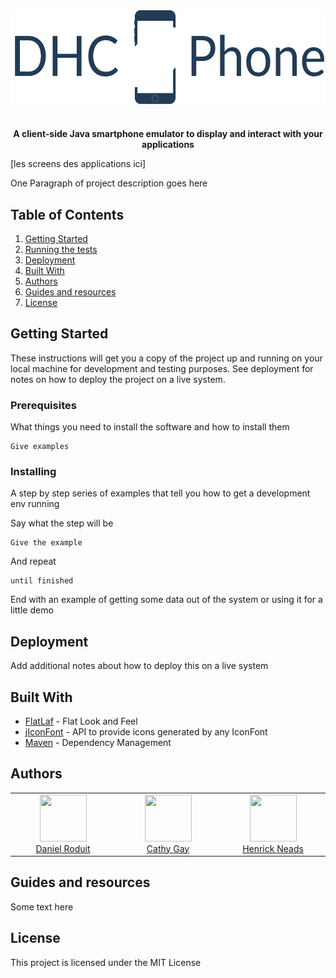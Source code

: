 <div align="center">
            <a href="https://gitlab.com/d-roduit/projet-smartphone-dhc/"><img src="dhc-phone.svg" align="center" height="150" alt="DHC Phone"></a>

#

<p align="center">
    <strong>A client-side Java smartphone emulator to display and interact with your applications</strong>
</p>

</div>


[les screens des applications ici]

<!-- ![](https://github.com/bbc/peaks.js/blob/master/peaks.png?raw=1) -->

One Paragraph of project description goes here

## Table of Contents

1. [Getting Started](#getting-started)
2. [Running the tests](#running-the-tests)
3. [Deployment](#deployment)
4. [Built With](#built-with)
5. [Authors](#authors)
6. [Guides and resources](#guides-and-resources)
7. [License](#license)

## <a name="getting-started"></a>Getting Started

These instructions will get you a copy of the project up and running on your local machine for development and testing purposes. See deployment for notes on how to deploy the project on a live system.

### Prerequisites

What things you need to install the software and how to install them

```
Give examples
```

### Installing

A step by step series of examples that tell you how to get a development env running

Say what the step will be

```
Give the example
```

And repeat

```
until finished
```

End with an example of getting some data out of the system or using it for a little demo


## <a name="deployment"></a>Deployment

Add additional notes about how to deploy this on a live system

## <a name="built-with"></a>Built With

* [FlatLaf](https://www.formdev.com/flatlaf/) - Flat Look and Feel
* [jIconFont](http://jiconfont.github.io/) - API to provide icons generated by any IconFont
* [Maven](https://maven.apache.org/) - Dependency Management

## <a name="authors"></a>Authors

<table>
   <tbody>
      <tr>
         <td align="center" valign="top" width="11%">
            <a href="https://github.com/d-roduit">
            <img src="https://github.com/d-roduit.png?s=75" width="75" height="75"><br />
            Daniel Roduit
            </a>
         </td>
         <td align="center" valign="top" width="11%">
            <a href="https://gitlab.com/g.cathy">
            <img src="https://secure.gravatar.com/avatar/8249f413f33aff71168b6c34d4bffbc3?s=180&d=identicon" width="75" height="75"><br />
            Cathy Gay
            </a>
         </td>
         <td align="center" valign="top" width="11%">
            <a href="https://gitlab.com/Henrick_Neads">
            <img src="https://secure.gravatar.com/avatar/e4ee014d6287b3d015de146e2db3b461?s=180&d=identicon" width="75" height="75"><br />
            Henrick Neads
            </a>
         </td>
      </tr>
   </tbody>
</table>

## <a name="guides-and-resources"></a>Guides and resources

Some text here

## <a name="license"></a>License

This project is licensed under the MIT License
